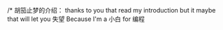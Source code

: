 /*
    胡笳止梦的介绍：
    thanks to you that read my introduction
    but it maybe that will let you 失望
    Because I'm a 小白 for 编程

